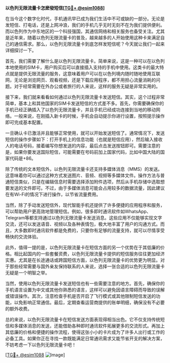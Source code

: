 **以色列无限流量卡怎麽發短信[[TG💪+ @esim1088](https://t.me/s/esim1088)]**

在当今这个数字化时代，手机通讯早已成为我们生活中不可或缺的一部分。无论是发短信、打电话，还是上网冲浪，我们的手机几乎无时无刻不在为我们提供便利。而以色列作为中东地区的一个科技强国，其通信网络和相关服务也备受关注。尤其是近年来，随着以色列无限流量卡的普及，越来越多的人开始使用这种卡来满足自己的通信需求。那么，以色列无限流量卡到底怎样发短信呢？今天就让我们一起来详细探讨一下。

首先，我们需要了解什么是以色列无限流量卡。简单来说，这是一种可以在以色列本地使用的SIM卡，用户购买后可以直接插入支持的手机中使用。这类卡的最大特点就是提供无限流量的服务，这意味着用户可以在以色列境内随时随地使用互联网，无论是浏览网页、观看视频，还是下载应用程序，都不用担心流量消耗的问题。对于经常需要在外办公或者旅行的人来说，这样的服务无疑是非常实用的。

接下来，我们就来看看如何通过以色列无限流量卡发送短信。其实，这个过程非常简单，基本上和其他国家的SIM卡发送短信的方式差不多。首先，你需要确保你的手机已经正确插入了以色列无限流量卡，并且手机已经成功连接到当地的移动网络。一般来说，在刚插入新卡的时候，手机会自动提示你进行设置，按照提示操作即可完成基本配置。

一旦确认卡已激活并且能够正常使用，就可以开始发送短信了。通常情况下，发送短信的操作步骤如下：打开手机上的信息功能（也就是短信应用），然后输入接收人的电话号码，接着编写你想发送的内容，最后点击发送按钮即可。需要注意的是，如果你要发送国际短信，可能需要在号码前加上国家代码，比如中国大陆的国家代码是+86。

除了传统的文本短信外，以色列无限流量卡还支持多媒体消息（MMS）的发送。这意味着你可以通过这种方式发送图片、音频、视频等多媒体文件。操作方法与普通短信类似，只是在编辑信息时需要选择添加附件选项，然后从手机存储中选取想要发送的文件即可。不过，由于多媒体消息可能会占用较多的数据流量，因此建议在有Wi-Fi的情况下进行操作，以节省流量费用。

当然，除了手动发送短信外，现代智能手机还提供了许多便捷的应用程序和服务，可以帮助用户更高效地管理短信。例如，很多即时通讯软件如WhatsApp、Telegram等都支持通过以色列无限流量卡发送消息。这些应用不仅能够实现文字交流，还可以发送语音、视频以及各种表情包，极大地丰富了用户的沟通方式。而且，大多数即时通讯软件都是免费的，只要你有足够的流量支持，就可以尽情享受畅快的交流体验。

此外，值得一提的是，以色列无限流量卡在短信方面的另一个优势在于其低廉的价格。相比起国内的一些套餐资费，以色列无限流量卡提供的短信服务往往更加经济实惠。尤其是在长途通话或跨国短信方面，以色列无限流量卡的优势更为明显。对于那些经常需要与国外亲友保持联系的人来说，选择一张合适的以色列无限流量卡无疑是一个明智之举。

当然，使用以色列无限流量卡发送短信也有一些需要注意的地方。首先，确保你的手机语言设置为中文或其他你熟悉的语言，这样可以避免因语言障碍而导致的误解或错误操作。其次，注意检查手机是否开启了飞行模式或其他限制短信发送的功能，以免影响正常通信。最后，定期查看运营商提供的账单明细，确保没有不必要的额外收费。

总的来说，以色列无限流量卡在短信发送方面表现得相当出色。它不仅支持传统短信和多媒体消息的发送，还能借助各种即时通讯软件拓展更多的交流形式。再加上其低廉的价格和便捷的操作流程，使得这张小小的卡片成为了许多人出行或工作的必备工具。如果你正在寻找一款既能满足日常通讯需求又能节省开支的解决方案，不妨考虑一下以色列无限流量卡吧！

[[TG💪+ @esim1088](https://t.me/s/esim1088) ![Image](https://i.postimg.cc/4NQfJmqS/Snipaste-2025-05-13-00-14-12.png)]
